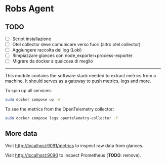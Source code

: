 # Robs Agent

## TODO

* [ ] Script installazione 
* [ ] Otel collector deve comunicare verso fuori (altro otel collector)
* [ ] Aggiungere raccolta dei log (Loki)
* [ ] Rimpiazzare glances con node_exporter+process-exporter
* [ ] Migrare da docker a qualcosa di meglio

---

This module contains the software stack needed to extract metrics from a machine. It should serves as a gateway to push metrics, logs and more.

To spin up all services:

```bash
sudo docker compose up -d
```

To see the metrics from the OpenTelemetry collector:

```bash
sudo docker compose logs opentelemetry-collector -f
```

## More data

Visit [http://localhost:9091/metrics](http://localhost:9091/metrics) to inspect raw data from glances.

Visit [http://localhost:9090](http://localhost:9090) to inspect Prometheus (**TODO**: remove).

